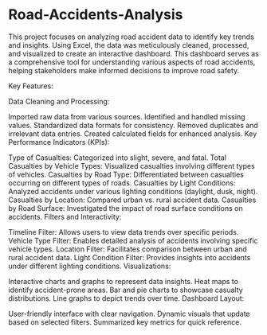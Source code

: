 # Road-Accidents-Analysis
This project focuses on analyzing road accident data to identify key trends and insights. Using Excel, the data was meticulously cleaned, processed, and visualized to create an interactive dashboard. This dashboard serves as a comprehensive tool for understanding various aspects of road accidents, helping stakeholders make informed decisions to improve road safety.

Key Features:

Data Cleaning and Processing:

Imported raw data from various sources.
Identified and handled missing values.
Standardized data formats for consistency.
Removed duplicates and irrelevant data entries.
Created calculated fields for enhanced analysis.
Key Performance Indicators (KPIs):

Type of Casualties: Categorized into slight, severe, and fatal.
Total Casualties by Vehicle Types: Visualized casualties involving different types of vehicles.
Casualties by Road Type: Differentiated between casualties occurring on different types of roads.
Casualties by Light Conditions: Analyzed accidents under various lighting conditions (daylight, dusk, night).
Casualties by Location: Compared urban vs. rural accident data.
Casualties by Road Surface: Investigated the impact of road surface conditions on accidents.
Filters and Interactivity:

Timeline Filter: Allows users to view data trends over specific periods.
Vehicle Type Filter: Enables detailed analysis of accidents involving specific vehicle types.
Location Filter: Facilitates comparison between urban and rural accident data.
Light Condition Filter: Provides insights into accidents under different lighting conditions.
Visualizations:

Interactive charts and graphs to represent data insights.
Heat maps to identify accident-prone areas.
Bar and pie charts to showcase casualty distributions.
Line graphs to depict trends over time.
Dashboard Layout:

User-friendly interface with clear navigation.
Dynamic visuals that update based on selected filters.
Summarized key metrics for quick reference.
